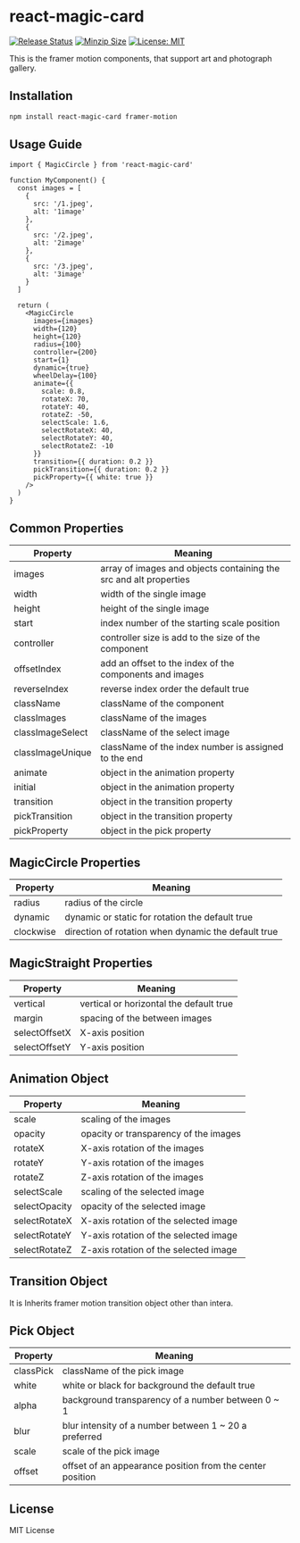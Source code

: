 # react-magic-card

[![Release Status](https://img.shields.io/github/release/su-pull/react-magic-card.svg)](https://github.com/su-pull/react-magic-card/releases/latest)
[![Minzip Size](https://img.shields.io/bundlephobia/minzip/react-magic-card)](https://bundlephobia.com/package/react-magic-card)
[![License: MIT](https://img.shields.io/badge/License-MIT-blue.svg)](https://opensource.org/licenses/MIT)

This is the framer motion components, that support art and photograph gallery.

## Installation

```sh
npm install react-magic-card framer-motion
```

## Usage Guide

```tsx
import { MagicCircle } from 'react-magic-card'

function MyComponent() {
  const images = [
    {
      src: '/1.jpeg',
      alt: '1image'
    },
    {
      src: '/2.jpeg',
      alt: '2image'
    },
    {
      src: '/3.jpeg',
      alt: '3image'
    }
  ]

  return (
    <MagicCircle
      images={images}
      width={120}
      height={120}
      radius={100}
      controller={200}
      start={1}
      dynamic={true}
      wheelDelay={100}
      animate={{
        scale: 0.8,
        rotateX: 70,
        rotateY: 40,
        rotateZ: -50,
        selectScale: 1.6,
        selectRotateX: 40,
        selectRotateY: 40,
        selectRotateZ: -10
      }}
      transition={{ duration: 0.2 }}
      pickTransition={{ duration: 0.2 }}
      pickProperty={{ white: true }}
    />
  )
}
```

## Common Properties

| Property         | Meaning                                                           |
| ---------------- | ----------------------------------------------------------------- |
| images           | array of images and objects containing the src and alt properties |
| width            | width of the single image                                         |
| height           | height of the single image                                        |
| start            | index number of the starting scale position                       |
| controller       | controller size is add to the size of the component               |
| offsetIndex      | add an offset to the index of the components and images           |
| reverseIndex     | reverse index order the default true                              |
| className        | className of the component                                        |
| classImages      | className of the images                                           |
| classImageSelect | className of the select image                                     |
| classImageUnique | className of the index number is assigned to the end              |
| animate          | object in the animation property                                  |
| initial          | object in the animation property                                  |
| transition       | object in the transition property                                 |
| pickTransition   | object in the transition property                                 |
| pickProperty     | object in the pick property                                       |

## MagicCircle Properties

| Property  | Meaning                                             |
| --------- | --------------------------------------------------- |
| radius    | radius of the circle                                |
| dynamic   | dynamic or static for rotation the default true     |
| clockwise | direction of rotation when dynamic the default true |

## MagicStraight Properties

| Property      | Meaning                                 |
| ------------- | --------------------------------------- |
| vertical      | vertical or horizontal the default true |
| margin        | spacing of the between images           |
| selectOffsetX | X-axis position                         |
| selectOffsetY | Y-axis position                         |

## Animation Object

| Property      | Meaning                               |
| ------------- | ------------------------------------- |
| scale         | scaling of the images                 |
| opacity       | opacity or transparency of the images |
| rotateX       | X-axis rotation of the images         |
| rotateY       | Y-axis rotation of the images         |
| rotateZ       | Z-axis rotation of the images         |
| selectScale   | scaling of the selected image         |
| selectOpacity | opacity of the selected image         |
| selectRotateX | X-axis rotation of the selected image |
| selectRotateY | Y-axis rotation of the selected image |
| selectRotateZ | Z-axis rotation of the selected image |

## Transition Object

It is Inherits framer motion transition object other than intera.

## Pick Object

| Property  | Meaning                                                   |
| --------- | --------------------------------------------------------- |
| classPick | className of the pick image                               |
| white     | white or black for background the default true            |
| alpha     | background transparency of a number between 0 ~ 1         |
| blur      | blur intensity of a number between 1 ~ 20 a preferred     |
| scale     | scale of the pick image                                   |
| offset    | offset of an appearance position from the center position |

## License

MIT License
